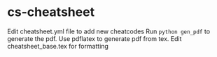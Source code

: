 # cs-cheatsheet
Edit cheatsheet.yml file to add new cheatcodes
Run `python gen_pdf` to generate the pdf. Use pdflatex to generate pdf from tex.
Edit cheatsheet_base.tex for formatting
